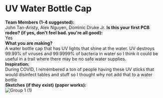 # UV Water Bottle Cap

**Team Members (1-4 suggested):**  
John Tan-Aristy, Alex Nguyen, Dominic Druke Jr.
**Is this your first PCB rodeo? (if yes, don't feel bad. you're all good):**  
Yes  
**What you are making?**  
A water bottle cap that has UV lights that shine at the water. UV destroys 99.99% of viruses and 99.9999% of bacteria in water so I think it could be useful in a trail where there may be no safe water supplies.  
**Inspiration:**  
During COVID, I remembered a ton of people having these UV sticks that would disinfect tables and stuff so I thought why not add that to a water bottle  
**Sketches (if they exist) (paper works):**  
![Group 1 (1)](https://github.com/jpt1729/the-trail/assets/136768731/40eec55d-fd7d-4e11-95d3-5dbb6904c040)
